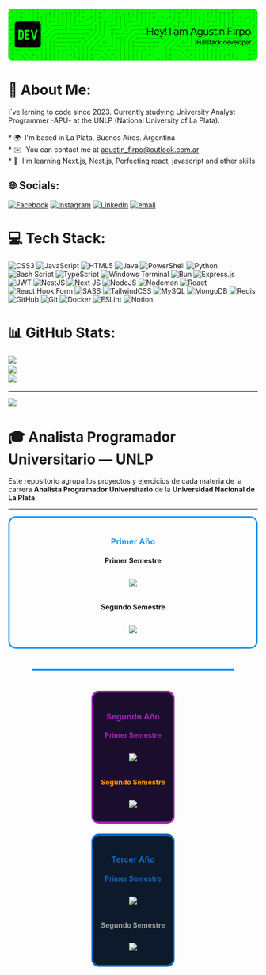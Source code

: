 ![Banner](github-header.png)

# 💫 About Me:
I´ve lerning to code since 2023. Currently studying University Analyst Programmer -APU- at the UNLP (National University of La Plata).<br><br>* 🌍  I'm based in La Plata, Buenos Aires. Argentina<br>* ✉️  You can contact me at [agustin\_firpo@outlook.com.ar](mailto:agustin_firpo@outlook.com.ar)
<br>* 🧠  I'm learning Next.js, Nest.js, Perfecting react, javascript and other skills


## 🌐 Socials:
[![Facebook](https://img.shields.io/badge/Facebook-%231877F2.svg?logo=Facebook&logoColor=white)](https://facebook.com/aggss/) 
[![Instagram](https://img.shields.io/badge/Instagram-%23E4405F.svg?logo=Instagram&logoColor=white)](https://instagram.com/firpoagus) 
[![LinkedIn](https://img.shields.io/badge/LinkedIn-%230077B5.svg?logo=linkedin&logoColor=white)](https://ar.linkedin.com/in/agustin-rodrigo-firpo-0aa86697) 
[![email](https://img.shields.io/badge/Email-D14836?logo=gmail&logoColor=white)](mailto:agustin_firpo@outlook.com.ar) 

# 💻 Tech Stack:
![CSS3](https://img.shields.io/badge/css3-%231572B6.svg?style=for-the-badge&logo=css3&logoColor=white) ![JavaScript](https://img.shields.io/badge/javascript-%23323330.svg?style=for-the-badge&logo=javascript&logoColor=%23F7DF1E) ![HTML5](https://img.shields.io/badge/html5-%23E34F26.svg?style=for-the-badge&logo=html5&logoColor=white) ![Java](https://img.shields.io/badge/java-%23ED8B00.svg?style=for-the-badge&logo=openjdk&logoColor=white) ![PowerShell](https://img.shields.io/badge/PowerShell-%235391FE.svg?style=for-the-badge&logo=powershell&logoColor=white) ![Python](https://img.shields.io/badge/python-3670A0?style=for-the-badge&logo=python&logoColor=ffdd54) ![Bash Script](https://img.shields.io/badge/bash_script-%23121011.svg?style=for-the-badge&logo=gnu-bash&logoColor=white) ![TypeScript](https://img.shields.io/badge/typescript-%23007ACC.svg?style=for-the-badge&logo=typescript&logoColor=white) ![Windows Terminal](https://img.shields.io/badge/Windows%20Terminal-%234D4D4D.svg?style=for-the-badge&logo=windows-terminal&logoColor=white) ![Bun](https://img.shields.io/badge/Bun-%23000000.svg?style=for-the-badge&logo=bun&logoColor=white) ![Express.js](https://img.shields.io/badge/express.js-%23404d59.svg?style=for-the-badge&logo=express&logoColor=%2361DAFB) ![JWT](https://img.shields.io/badge/JWT-black?style=for-the-badge&logo=JSON%20web%20tokens) ![NestJS](https://img.shields.io/badge/nestjs-%23E0234E.svg?style=for-the-badge&logo=nestjs&logoColor=white) ![Next JS](https://img.shields.io/badge/Next-black?style=for-the-badge&logo=next.js&logoColor=white) ![NodeJS](https://img.shields.io/badge/node.js-6DA55F?style=for-the-badge&logo=node.js&logoColor=white) ![Nodemon](https://img.shields.io/badge/NODEMON-%23323330.svg?style=for-the-badge&logo=nodemon&logoColor=%BBDEAD) ![React](https://img.shields.io/badge/react-%2320232a.svg?style=for-the-badge&logo=react&logoColor=%2361DAFB) ![React Hook Form](https://img.shields.io/badge/React%20Hook%20Form-%23EC5990.svg?style=for-the-badge&logo=reacthookform&logoColor=white) ![SASS](https://img.shields.io/badge/SASS-hotpink.svg?style=for-the-badge&logo=SASS&logoColor=white) ![TailwindCSS](https://img.shields.io/badge/tailwindcss-%2338B2AC.svg?style=for-the-badge&logo=tailwind-css&logoColor=white) ![MySQL](https://img.shields.io/badge/mysql-4479A1.svg?style=for-the-badge&logo=mysql&logoColor=white) ![MongoDB](https://img.shields.io/badge/MongoDB-%234ea94b.svg?style=for-the-badge&logo=mongodb&logoColor=white) ![Redis](https://img.shields.io/badge/redis-%23DD0031.svg?style=for-the-badge&logo=redis&logoColor=white) ![GitHub](https://img.shields.io/badge/github-%23121011.svg?style=for-the-badge&logo=github&logoColor=white) ![Git](https://img.shields.io/badge/git-%23F05033.svg?style=for-the-badge&logo=git&logoColor=white) ![Docker](https://img.shields.io/badge/docker-%230db7ed.svg?style=for-the-badge&logo=docker&logoColor=white) ![ESLint](https://img.shields.io/badge/ESLint-4B3263?style=for-the-badge&logo=eslint&logoColor=white) ![Notion](https://img.shields.io/badge/Notion-%23000000.svg?style=for-the-badge&logo=notion&logoColor=white)

# 📊 GitHub Stats:

![](https://github-readme-stats.vercel.app/api?username=arfirpo&theme=chartreuse-dark&hide_border=false&include_all_commits=true&count_private=true)<br/>
![](https://github-readme-streak-stats.herokuapp.com/?user=arfirpo&theme=chartreuse-dark&hide_border=false)<br/>
![](https://github-readme-stats.vercel.app/api/top-langs/?username=arfirpo&theme=chartreuse-dark&hide_border=false&include_all_commits=true&count_private=true&layout=compact)

---
[![](https://visitcount.itsvg.in/api?id=arfirpo&icon=0&color=0)](https://visitcount.itsvg.in)
<!-- Proudly created with GPRM ( https://gprm.itsvg.in ) -->

# 🎓 Analista Programador Universitario — UNLP

Este repositorio agrupa los proyectos y ejercicios de cada materia de la carrera **Analista Programador Universitario** de la **Universidad Nacional de La Plata**.

---

<div align="center">
  
  <!-- ================= PRIMER AÑO ================= -->
  <div style="border:3px solid #2196F3; padding: 15px; margin-bottom: 20px; border-radius: 15px; width: 400">
    <h3 style="color:#2196F3;"><b>Primer Año</b></h3>
    <!-- Primer Semestre -->
    <h4>Primer Semestre</h4>
    <a href="https://github.com/Arfirpo/CADP-INFORMATICA-UNLP">
    <img width="280"
       src="https://denvercoder1-github-readme-stats.vercel.app/api/pin/?username=Arfirpo&repo=CADP-INFORMATICA-UNLP&theme=midnight-purple&bg_color=10283B&border_color=2196F3&icon_color=2196F3&show_icons=true"
       style="margin: 10px;">
    </a>
    <!-- Segundo Semestre -->
    <h4>Segundo Semestre</h4>
    <a href="https://github.com/Arfirpo/TALLER-DE-PROGRAMACION-INFORMATICA-UNLP">
    <img width="280"
       src="https://denvercoder1-github-readme-stats.vercel.app/api/pin/?username=Arfirpo&repo=TALLER-DE-PROGRAMACION-INFORMATICA-UNLP&theme=midnight-purple&bg_color=103B20&border_color=4CAF50&icon_color=4CAF50&show_icons=true"
       style="margin: 10px;">
    </a>
  </div>
  
  <hr style="border: 2px solid #2196F3; width: 80%; margin: 40px 0;">

  <!-- ================= SEGUNDO AÑO ================= -->
  <div style="border: 4px solid #9C27B0; padding: 15px; margin-bottom: 20px; border-radius: 15px; width: fit-content; background-color: #1B0D2D">
    <h3 style="color:#9C27B0"><b>Segundo Año</b></h3>
    <!-- Primer Semestre -->
    <h4 style="color:#9C27B0;">Primer Semestre</h4>
    <a href="">
      <img width="280"
           src="https://denvercoder1-github-readme-stats.vercel.app/api/pin/?username=Arfirpo&repo=&theme=midnight-purple&bg_color=2E103B&border_color=9C27B0&icon_color=9C27B0&show_icons=true"
           style="margin: 10px;">
    </a>
    <!-- Segundo Semestre -->
    <h4 style="color:#FF9800;">Segundo Semestre</h4>
    <a href="">
      <img width="280"
           src="https://denvercoder1-github-readme-stats.vercel.app/api/pin/?username=Arfirpo&repo=&theme=midnight-purple&bg_color=3B2E10&border_color=FF9800&icon_color=FF9800&show_icons=true"
           style="margin: 10px;">
    </a>
  </div>

  <!-- ================= TERCER AÑO ================= -->
  <div style="border: 4px solid #1565C0; padding: 15px; margin-bottom: 20px; border-radius: 15px; width: fit-content; background-color: #0D1A2B;">
    <h3 style="color:#1565C0;">Tercer Año</h3>
    <!-- Primer Semestre -->
    <h4 style="color:#1565C0;">Primer Semestre</h4>
    <a href="">
      <img width="280"
           src="https://denvercoder1-github-readme-stats.vercel.app/api/pin/?username=Arfirpo&repo=&theme=midnight-purple&bg_color=102540&border_color=1565C0&icon_color=1565C0&show_icons=true"
           style="margin: 10px;">
    </a>
    <!-- Segundo Semestre -->
    <h4 style="color:#9E9E9E;">Segundo Semestre</h4>
    <a href="">
      <img width="280"
           src="https://denvercoder1-github-readme-stats.vercel.app/api/pin/?username=Arfirpo&repo=&theme=midnight-purple&bg_color=1F1F1F&border_color=9E9E9E&icon_color=9E9E9E&show_icons=true"
           style="margin: 10px;">
    </a>
  </div>
</div>
</div>


